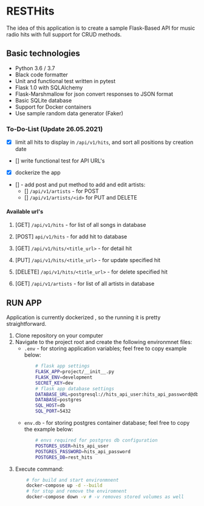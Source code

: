 # RESTHits

The idea of this application is to create a sample Flask-Based API for music radio hits with full support for CRUD methods.

## Basic technologies

* Python 3.6 / 3.7 
* Black code formatter
* Unit and functional test written in pytest
* Flask 1.0 with SQLAlchemy
* Flask-Marshmallow for json convert responses to JSON format
* Basic SQLite database
* Support for Docker containers
* Use sample random data generator (Faker)

### To-Do-List (Update 26.05.2021)

- [x] limit all hits to display in ```/api/v1/hits```, and sort all positions by creation date
- [] write functional test for API URL's
- [x] dockerize the app
- [] - add post and put method to add and edit artists:
    - [] ```/api/v1/artists``` - for POST
    - [] ```/api/v1/artists/<id>``` for PUT and DELETE

#### Available url's

1. [GET] ``` /api/v1/hits ``` - for list of all songs in database

2. [POST] ` api/v1/hits ` - for add hit to database

3. [GET] ``` /api/v1/hits/<title_url> ``` - for detail hit

4. [PUT] ``` /api/v1/hits/<title_url> ``` - for update specified hit

5. [DELETE] ``` /api/v1/hits/<title_url> ``` - for delete specified hit

6. [GET] ``` /api/v1/artists ``` - for list of all artists in database


## RUN APP
Application is currently dockerized , so the running it is pretty straightforward.

1. Clone repository on your computer
2. Navigate to the project root and create the following environmnet files:
    - `.env` - for storing application variables; feel free to copy example below:
        ```bash
            # flask app settings
            FLASK_APP=project/__init__.py
            FLASK_ENV=development
            SECRET_KEY=dev
            # flask app database settings
            DATABASE_URL=postgresql://hits_api_user:hits_api_password@db:5432/rest_hits
            DATABASE=postgres
            SQL_HOST=db
            SQL_PORT=5432 
        ```
    - `env.db` - for storing postgres container database; feel free to copy the example below:
        ```bash
            # envs required for postgres db configuration
            POSTGRES_USER=hits_api_user
            POSTGRES_PASSWORD=hits_api_password
            POSTGRES_DB=rest_hits
        ```
3. Execute command:
    ```bash
        # for build and start environmnent
        docker-compose up -d --build
        # for stop and remove the enviromnent
        docker-compose down -v # -v removes stored volumes as well
    ```